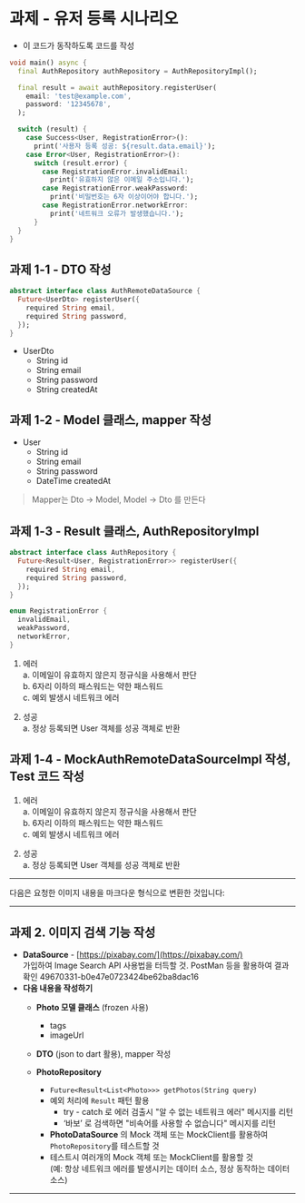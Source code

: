 # 과제 - 유저 등록 시나리오

- 이 코드가 동작하도록 코드를 작성

```dart
void main() async {
  final AuthRepository authRepository = AuthRepositoryImpl();

  final result = await authRepository.registerUser(
    email: 'test@example.com',
    password: '12345678',
  );

  switch (result) {
    case Success<User, RegistrationError>():
      print('사용자 등록 성공: ${result.data.email}');
    case Error<User, RegistrationError>():
      switch (result.error) {
        case RegistrationError.invalidEmail:
          print('유효하지 않은 이메일 주소입니다.');
        case RegistrationError.weakPassword:
          print('비밀번호는 6자 이상이어야 합니다.');
        case RegistrationError.networkError:
          print('네트워크 오류가 발생했습니다.');
      }
  }
}
```

## 과제 1-1 - DTO 작성

```dart
abstract interface class AuthRemoteDataSource {
  Future<UserDto> registerUser({
    required String email,
    required String password,
  });
}
```

- UserDto
    - String id
    - String email
    - String password
    - String createdAt

## 과제 1-2 - Model 클래스, mapper 작성

- User
    - String id
    - String email
    - String password
    - DateTime createdAt

> Mapper는 Dto → Model, Model → Dto 를 만든다

## 과제 1-3 - Result 클래스, AuthRepositoryImpl

```dart
abstract interface class AuthRepository {
  Future<Result<User, RegistrationError>> registerUser({
    required String email,
    required String password,
  });
}
```

```dart
enum RegistrationError {
  invalidEmail,
  weakPassword,
  networkError,
}
```

1. 에러  
   a. 이메일이 유효하지 않은지 정규식을 사용해서 판단  
   b. 6자리 이하의 패스워드는 약한 패스워드  
   c. 예외 발생시 네트워크 에러

2. 성공  
   a. 정상 등록되면 User 객체를 성공 객체로 반환

## 과제 1-4 - MockAuthRemoteDataSourceImpl 작성, Test 코드 작성

1. 에러  
   a. 이메일이 유효하지 않은지 정규식을 사용해서 판단  
   b. 6자리 이하의 패스워드는 약한 패스워드  
   c. 예외 발생시 네트워크 에러

2. 성공  
   a. 정상 등록되면 User 객체를 성공 객체로 반환

---


다음은 요청한 이미지 내용을 마크다운 형식으로 변환한 것입니다:

---

## 과제 2. 이미지 검색 기능 작성

- **DataSource** - [https://pixabay.com/](https://pixabay.com/)  
  가입하여 Image Search API 사용법을 터득할 것. PostMan 등을 활용하여 결과 확인
  49670331-b0e47e0723424be62ba8dac16
- **다음 내용을 작성하기**
    - **Photo 모델 클래스** (frozen 사용)
        - tags
        - imageUrl

    - **DTO** (json to dart 활용), mapper 작성

    - **PhotoRepository**
        - `Future<Result<List<Photo>>> getPhotos(String query)`
        - 예외 처리에 `Result` 패턴 활용
            - try - catch 로 에러 검출시 "알 수 없는 네트워크 에러" 메시지를 리턴
            - ‘바보’ 로 검색하면 "비속어를 사용할 수 없습니다" 메시지를 리턴
        - **PhotoDataSource** 의 Mock 객체 또는 MockClient를 활용하여 `PhotoRepository`를 테스트할 것
        - 테스트시 여러개의 Mock 객체 또는 MockClient를 활용할 것  
          (예: 항상 네트워크 에러를 발생시키는 데이터 소스, 정상 동작하는 데이터 소스)

---